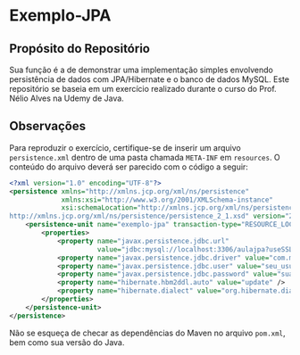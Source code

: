 # Exemplo-JPA

## Propósito do Repositório
Sua função é a de demonstrar uma implementação simples envolvendo persistência de dados com JPA/Hibernate e o banco de dados MySQL. Este repositório se baseia em um exercício realizado durante o curso do Prof. Nélio Alves na Udemy de Java.

## Observações
Para reproduzir o exercício, certifique-se de inserir um arquivo `persistence.xml` dentro de uma pasta chamada `META-INF` em `resources`. O conteúdo do arquivo deverá ser parecido com o código a seguir:

```xml
<?xml version="1.0" encoding="UTF-8"?>
<persistence xmlns="http://xmlns.jcp.org/xml/ns/persistence"
             xmlns:xsi="http://www.w3.org/2001/XMLSchema-instance"
             xsi:schemaLocation="http://xmlns.jcp.org/xml/ns/persistence
http://xmlns.jcp.org/xml/ns/persistence/persistence_2_1.xsd" version="2.1">
    <persistence-unit name="exemplo-jpa" transaction-type="RESOURCE_LOCAL">
        <properties>
            <property name="javax.persistence.jdbc.url"
                      value="jdbc:mysql://localhost:3306/aulajpa?useSSL=FALSE&amp;serverTimezone=UTC" />
            <property name="javax.persistence.jdbc.driver" value="com.mysql.jdbc.Driver" />
            <property name="javax.persistence.jdbc.user" value="seu_usuario" />
            <property name="javax.persistence.jdbc.password" value="sua_senha" />
            <property name="hibernate.hbm2ddl.auto" value="update" />
            <property name="hibernate.dialect" value="org.hibernate.dialect.MySQL8Dialect" />
        </properties>
    </persistence-unit>
</persistence>
```

Não se esqueça de checar as dependências do Maven no arquivo `pom.xml`, bem como sua versão do Java.
